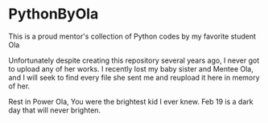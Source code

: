 # PythonByOla
This is a proud mentor's collection of Python codes by my favorite student Ola 

Unfortunately despite creating this repository several years ago, I never got to upload any of her works.
I recently lost my baby sister and Mentee Ola, and I will seek to find every file she sent me and reupload it here in memory of her.

Rest in Power Ola, You were the brightest kid I ever knew.
Feb 19 is a dark day that will never brighten.
